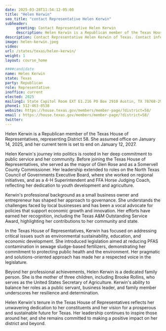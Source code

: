 ```yaml
---
date: 2025-03-28T11:54:12-05:00
title: "Helen Kerwin"
seo_title: "contact Representative Helen Kerwin"
subheader:
     greeting: Contact Representative Helen Kerwin
     description: Helen Kerwin is a Republican member of the Texas House of Representatives, representing District 58. She assumed office on January 14, 2025, and her current term is set to end on January 12, 2027.
description: Contact Representative Helen Kerwin of Texas. Contact information for Helen Kerwin includes email address, phone number, and mailing address.
image: helen-kerwin.jpeg
video:
url: /states/texas/helen-kerwin/
weight: 1
layout: course_home

####candidate
name: Helen Kerwin
state: Texas
party: Republican
role: Representative
inoffice: current
elected: 2025
mailing1: State Capitol Room EXT E1.216 PO Box 2910 Austin, TX 78768-2910
phone1: 512-463-0538
website: https://house.texas.gov/members/member-page/?district=58/
email : https://house.texas.gov/members/member-page/?district=58/
twitter: 
---
```

Helen Kerwin is a Republican member of the Texas House of Representatives, representing District 58. She assumed office on January 14, 2025, and her current term is set to end on January 12, 2027.

Helen Kerwin's journey into politics is rooted in her deep commitment to public service and her community. Before joining the Texas House of Representatives, she served as the mayor of Glen Rose and as a Somervell County Commissioner. Her leadership extended to roles on the North Texas Council of Governments Executive Board, where she worked on regional initiatives, and as a 4-H Superintendent and FFA Horse Judging Coach, reflecting her dedication to youth development and agriculture.

Kerwin's professional background as a small business owner and entrepreneur has shaped her approach to governance. She understands the challenges faced by local businesses and has been a vocal advocate for policies that support economic growth and innovation. Her efforts have earned her recognition, including the Texas A&M Outstanding Service Award, highlighting her contributions to her community and state.

In the Texas House of Representatives, Kerwin has focused on addressing critical issues such as environmental sustainability, education, and economic development. She introduced legislation aimed at reducing PFAS contamination in sewage sludge-based fertilizers, demonstrating her commitment to protecting public health and the environment. Her pragmatic and solutions-oriented approach has made her a respected voice in the legislature.

Beyond her professional achievements, Helen Kerwin is a dedicated family person. She is the mother of three children, including Brooke Rollins, who serves as the United States Secretary of Agriculture. Kerwin's ability to balance her roles as a public servant, business leader, and family member underscores her resilience and determination.

Helen Kerwin's tenure in the Texas House of Representatives reflects her unwavering dedication to her constituents and her vision for a prosperous and sustainable future for Texas. Her leadership continues to inspire those around her, and she remains committed to making a positive impact on her district and beyond.
